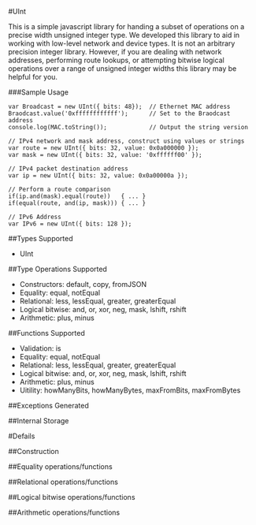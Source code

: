 #UInt

This is a simple javascript library for handing a subset of operations on a
precise width unsigned integer type. We developed this library to aid in working
with low-level network and device types. It is not an arbitrary precision
integer library. However, if you are dealing with network addresses, performing
route lookups, or attempting bitwise logical operations over a range of unsigned
integer widths this library may be helpful for you.

###Sample Usage
```
var Broadcast = new UInt({ bits: 48});  // Ethernet MAC address
Braodcast.value('0xffffffffffff');      // Set to the Braodcast address
console.log(MAC.toString());            // Output the string version

// IPv4 network and mask address, construct using values or strings
var route = new UInt({ bits: 32, value: 0x0a000000 });
var mask = new UInt({ bits: 32, value: '0xffffff00' });

// IPv4 packet destination address
var ip = new UInt({ bits: 32, value: 0x0a00000a });

// Perform a route comparison
if(ip.and(mask).equal(route))   { ... }
if(equal(route, and(ip, mask))) { ... }

// IPv6 Address
var IPv6 = new UInt({ bits: 128 });
```

##Types Supported
- UInt

##Type Operations Supported
- Constructors: default, copy, fromJSON
- Equality: equal, notEqual
- Relational: less, lessEqual, greater, greaterEqual
- Logical bitwise: and, or, xor, neg, mask, lshift, rshift
- Arithmetic: plus, minus

##Functions Supported
- Validation: is
- Equality: equal, notEqual
- Relational: less, lessEqual, greater, greaterEqual
- Logical bitwise: and, or, xor, neg, mask, lshift, rshift
- Arithmetic: plus, minus
- Uitility: howManyBits, howManyBytes, maxFromBits, maxFromBytes

##Exceptions Generated

##Internal Storage

#Defails

##Construction

##Equality operations/functions

##Relational operations/functions

##Logical bitwise operations/functions

##Arithmetic operations/functions
